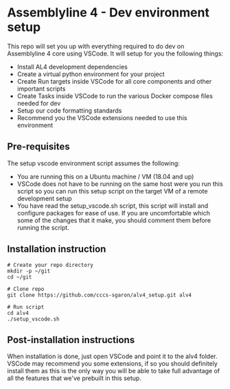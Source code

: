 # Assemblyline 4 - Dev environment setup

This repo will set you up with everything required to do dev on Assemblyline 4 core using VSCode. It will setup for you the following things:

- Install AL4 development dependencies
- Create a virtual python environment for your project
- Create Run targets inside VSCode for all core components and other important scripts
- Create Tasks inside VSCode to run the various Docker compose files needed for dev
- Setup our code formatting standards
- Recommend you the VSCode extensions needed to use this environment

## Pre-requisites

The setup vscode environment script assumes the following:

- You are running this on a Ubuntu machine / VM (18.04 and up)
- VSCode does not have to be running on the same host were you run this script so you can run this setup script on the target VM of a remote development setup
- You have read the setup_vscode.sh script, this script will install and configure packages for ease of use. If you are uncomfortable which some of the changes that it make, you should comment them before running the script.

## Installation instruction

    # Create your repo directory
    mkdir -p ~/git
    cd ~/git

    # Clone repo
    git clone https://github.com/cccs-sgaron/alv4_setup.git alv4

    # Run script
    cd alv4
    ./setup_vscode.sh

## Post-installation instructions

When installation is done, just open VSCode and point it to the alv4 folder. VSCode may recommend you some extensions, if so you should definitely install them as this is the only way you will be able to take full advantage of all the features that we've prebuilt in this setup.

